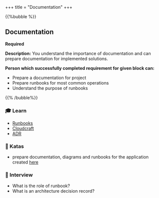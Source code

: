 +++
title = "Documentation"
+++

{{%bubble %}}

## Documentation

**Required**

**Description:** You understand the importance of documentation and can prepare documentation for implemented solutions.

**Person which successfully completed requirement for given block can:**

- Prepare a documentation for project
- Prepare runbooks for most common operations
- Understand the purpose of runbooks

{{% /bubble%}}

### 🎓 Learn
- [Runbooks](https://octopus.com/docs/runbooks)
- [Cloudcraft](https://www.cloudcraft.co/)
- [ADR](https://github.com/joelparkerhenderson/architecture_decision_record)

### 📝 Katas
- prepare documentation, diagrams and runbooks for the application created [here](/devops/junior_i/aws_services_basic/)

### 🎤 Interview
- What is the role of runbook?
- What is an architecture decision record?
